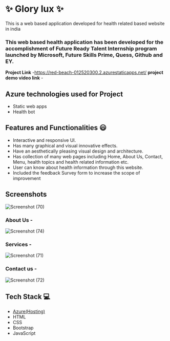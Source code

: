# ✨  Glory lux ✨

This is a web based application developed for health related based website in india

### This web based health application has been developed for the accomplishment of Future Ready Talent Internship program launched by Microsoft, Future Skills Prime, Quess, Github and EY.


**Project Link** -https://red-beach-012520300.2.azurestaticapps.net/
**project demo video link** - 

## Azure technologies used for Project

- Static web apps
- Health bot

## Features and Functionalities 😃

- Interactive and responsive UI.
- Has many graphical and visual innovative effects.
- Have an aesthetically pleasing visual design and architecture.
- Has collection of many web pages including Home, About Us, Contact, Menu, health topics and health related information etc.
- User can know about health information through this website.
- Included the feedback Survey form to increase the scope of improvement 

## Screenshots



![Screenshot (70)](https://user-images.githubusercontent.com/116853198/202860597-d3f40ab7-e9ad-430a-8626-651046672945.png)

   


### About Us -


![Screenshot (74)](https://user-images.githubusercontent.com/116853198/202860755-50de1c22-abae-4dce-b539-4eff40f91df1.png)

### Services -


![Screenshot (71)](https://user-images.githubusercontent.com/116853198/202860743-5e4b4009-fdc4-494c-97ff-f3ca879c6490.png)

### Contact us -

![Screenshot (72)](https://user-images.githubusercontent.com/116853198/202860718-97bd0433-bf1c-4c19-b36e-b7f5e05e6dbf.png)


## Tech Stack 💻

- [Azure(Hosting)](https://azure.microsoft.com/en-in/features/azure-portal/)
- HTML
- CSS
- Bootstrap
- JavaScript
